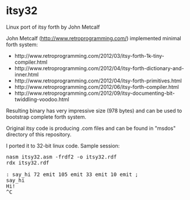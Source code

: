 itsy32
==========

Linux port of itsy forth by John Metcalf

John Metcalf (http://www.retroprogramming.com/) implemented minimal forth system:
<ul>
<li>http://www.retroprogramming.com/2012/03/itsy-forth-1k-tiny-compiler.html
<li>http://www.retroprogramming.com/2012/04/itsy-forth-dictionary-and-inner.html
<li>http://www.retroprogramming.com/2012/04/itsy-forth-primitives.html
<li>http://www.retroprogramming.com/2012/06/itsy-forth-compiler.html
<li>http://www.retroprogramming.com/2012/09/itsy-documenting-bit-twiddling-voodoo.html
</ul>
Resulting binary has very impressive size (978 bytes) and can be used to bootstrap complete forth system.

Original itsy code is producing .com files and can be found in "msdos" directory of this repository.

I ported it to 32-bit linux code. Sample session:

<pre>
nasm itsy32.asm -frdf2 -o itsy32.rdf
rdx itsy32.rdf

: say_hi 72 emit 105 emit 33 emit 10 emit ;
say_hi
Hi!
^C
</pre>
